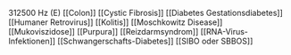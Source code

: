 312500 Hz (E)
[[Colon]]
[[Cystic Fibrosis]]
[[Diabetes Gestationsdiabetes]]
[[Humaner Retrovirus]]
[[Kolitis]]
[[Moschkowitz Disease]]
[[Mukoviszidose]]
[[Purpura]]
[[Reizdarmsyndrom]]
[[RNA-Virus-Infektionen]]
[[Schwangerschafts-Diabetes]]
[[SIBO oder SBBOS]]